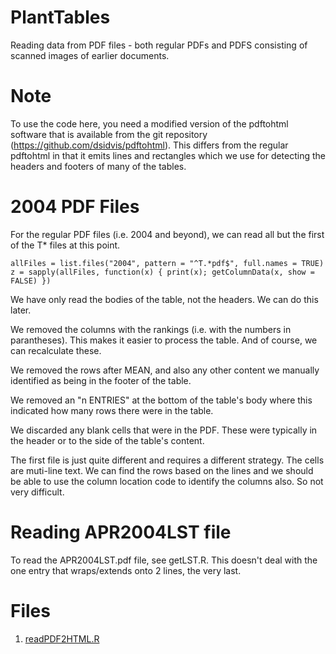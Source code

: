 # PlantTables
Reading data from PDF files - both regular PDFs and PDFS consisting of scanned images of earlier documents.

# Note
To use the code here, you need a modified version of the pdftohtml software that is available from
the git repository (https://github.com/dsidvis/pdftohtml).  This differs from the regular pdftohtml
in that it emits lines and rectangles which we use for detecting the headers and footers of many of the tables.

# 2004 PDF Files
For the regular PDF files (i.e. 2004 and beyond), we can read all but the first of the T* files at this point.

```
allFiles = list.files("2004", pattern = "^T.*pdf$", full.names = TRUE)
z = sapply(allFiles, function(x) { print(x); getColumnData(x, show = FALSE) })
```

We have only read the bodies of the table, not the headers.   We can do this later.

We  removed the columns with the rankings (i.e. with the numbers in parantheses).
This makes it easier to process the table. And of course, we can recalculate these.

We removed the rows after MEAN,  and also any other content we manually identified as being in the footer
of the table.

We removed an "n ENTRIES" at the bottom of the table's body where this indicated how many rows there
were in the table.

We discarded any blank cells that were in the PDF. These were typically in the header or to the side
of the table's content.

The first file is just quite different and requires a different strategy. The cells are muti-line  text.
We can find the rows based on the lines and we should be able to use the column location code to
identify the columns also.  So not very difficult.


# Reading  APR2004LST file
To read the APR2004LST.pdf file, see getLST.R.
This doesn't deal with the one entry that wraps/extends onto 2 lines, the very last.

# Files

1.  [readPDF2HTML.R](readPDF2HTML.R)


